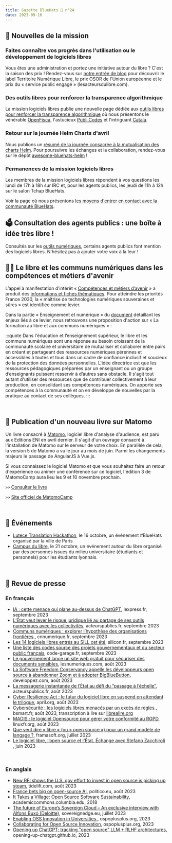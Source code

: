 ```yaml
---
title: Gazette BlueHats 🧢 n°24
date: 2023-09-16
---
```


## 🚀 Nouvelles de la mission
### Faites connaître vos progrès dans l'utilisation ou le développement de logiciels libres

Vous êtes une administration et portez une initiative autour du libre ?  C'est la saison des prix !  Rendez-vous sur [notre entrée de blog](https://code.gouv.fr/fr/blog/faites-reconnaitre-vos-efforts-dutilisation-de-logiciels-libres/) pour découvrir le label Territoire Numérique Libre, le prix OSOR de l'Union européenne et le prix du « service public engagé » (lesacteursdulibre.com).

### Des outils libres pour renforcer la transparence algorithmique

La mission logiciels libres publie une nouvelle page dédiée aux [outils libres pour renforcer la transparence algorithmique](https://code.gouv.fr/fr/explicabilite/) où nous présentons le vénérable [OpenFisca](https://openfisca.org/en/), l'astucieux [Publi.Codes](https://publi.codes/) et l'intriguant [Catala](https://catala-lang.org/).

### Retour sur la journée Helm Charts d'avril

Nous publions un [résumé de la journée consacrée à la mutualisation des
charts Helm][helm charts day].  Pour poursuivre les échanges et la collaboration, rendez-vous sur le dépôt [awesome-bluehats-helm](https://github.com/codegouvfr/awesome-bluehats-helm) !

[helm charts day]: https://code.gouv.fr/fr/bluehats/helm-charts-2023/

### Permanences de la mission logiciels libres

Les membres de la mission logiciels libres répondent à vos questions les lundi de 17h à 18h sur IRC et, pour les agents publics, les jeudi de 11h à 12h sur le salon Tchap BlueHats.

Voir la page où nous présentons [les moyens d'entrer en contact avec la communauté BlueHats](https://code.gouv.fr/fr/contact/espaces-communication-bluehats/).

## 🗳️ Consultation des agents publics : une boîte à idée très libre !

Consultés sur les [outils numériques](https://www.fonction-publique-plus.gouv.fr/participation/boite-a-idees/liste/thematiques/outils-numeriques), certains agents publics font mention des logiciels libres.  N'hésitez pas à ajouter votre voix à la leur !

## ✍🏾 Le libre et les communs numériques dans les compétences et métiers d'avenir

L’appel à manifestation d’intérêt « [Compétences et métiers d’avenir](https://www.gouvernement.fr/competences-et-metiers-d-avenir) » a produit des [informations et fiches thématiques](https://www.gouvernement.fr/cma-informations-et-fiches-thematiques).  Pour atteindre les priorités France 2030, la « maîtrise de technologies numériques souveraines et sûres » est identifiée comme levier.

Dans la partie « Enseignement et numérique » du [document](https://www.gouvernement.fr/sites/default/files/contenu/piece-jointe/2023/07/levier_maitriser_les_technologies_numeriques_ok_ov_ajout_ensnum_verdissement_ok.pdf) détaillant les enjeux liés à ce levier, nous retrouvons une proposition d'action sur « La formation au libre et aux communs numériques » :

:::quote
Dans l'éducation et l’enseignement supérieur, le libre et les communs numériques sont une réponse au besoin croissant de la communauté scolaire et universitaire de mutualiser et collaborer entre pairs en créant et partageant des ressources numériques pérennes et accessibles à toutes et tous dans un cadre de confiance inclusif et soucieux de la protection des données personnelles. L'idée directrice est que les ressources pédagogiques préparées par un enseignant ou un groupe d’enseignants puissent resservir à d’autres sans obstacle. Il s'agit tout autant d'utiliser des ressources que de contribuer collectivement à leur production, en consolidant ses compétences numériques. On apporte ses compétences à la communauté et on en développe de nouvelles par la pratique au contact de ses collègues.
:::

<br/>

## 📖 Publication d'un nouveau livre sur Matomo

Un livre consacré à [Matomo](https://code.gouv.fr/sill/detail?name=Matomo), logiciel libre d'analyse d'audience, est paru aux Editions ENI en avril dernier. Il s'agit d'un ouvrage consacré à l'installation de Matomo sur le serveur de votre choix. En parallèle de cela, la version 5 de Matomo a vu le jour au mois de juin. Parmi les changements majeurs le passage de AngularJS à Vue.js.

Si vous connaissez le logiciel Matomo et que vous souhaitez faire un retour d'expérience ou animer une conférence sur ce logiciel, l'édition 3 de MatomoCamp aura lieu les 9 et 10 novembre prochain.

`>>` [Consulter le livre](https://www.editions-eni.fr/livre/matomo-l-outil-de-web-analytics-libre-et-ethique-9782409039607)

`>>` [Site officiel de MatomoCamp](https://matomocamp.org)

<br/>

## 📅 Événements

- [Lutece Translation Hackathon](https://lutece.paris.fr/en/jsp/site/Portal.jsp?page=blog&id=66&portlet_id=17), le 16 octobre, un événement #BlueHats organisé par la ville de Paris
- [Campus du libre](https://www.campus-du-libre.org), le 21 octobre, un événement autour du libre organisé par des personnes issues du milieu universitaire (étudiants et personnels) pour les étudiants lyonnais.

<br/>

## 📰 Revue de presse

### En français

- [IA : cette menace qui plane au-dessus de ChatGPT](https://www.lexpress.fr/economie/high-tech/ia-cette-menace-qui-plane-au-dessus-de-chatgpt-UYK3OWCEC5DFTHBM63TZWK3VCE/), lexpress.fr, septembre 2023
- [L’État veut lever le risque juridique lié au partage de ses outils numériques avec les collectivités](https://acteurspublics.fr/articles/letat-veut-lever-le-risque-juridique-lie-au-partage-de-ses-outils-numeriques-avec-les-collectivites), acteurspublics.fr, septembre 2023
- [Communs numériques : explorer l’hypothèse des organisations frontières ](https://cnnumerique.fr/paroles-de/communs-numeriques-explorer-lhypothese-des-organisations-frontieres), cnnumerique.fr, septembre 2023
- [Les 14 logiciels libres entrés au SILL cet été](https://www.silicon.fr/logiciels-libres-sill-ete-2023-470983.html), silicon.fr, septembre 2023
- [Une liste des codes source des projets gouvernementaux et du secteur public français](https://code-garage.fr/blog/codes-source-des-projets-gouvernementaux-et-du-secteur-public-francais/), code-garage.fr, septembre 2023
- [Le gouvernement lance un site web gratuit pour sécuriser des documents sensibles](https://www.lesnumeriques.com/appli-logiciel/le-gouvernement-lance-un-site-web-gratuit-pour-securiser-des-documents-sensibles-n212259.html), lesnumeriques.com, août 2023
- [La Software Freedom Conservancy appelle les développeurs open source à abandonner Zoom et à adopter BigBlueButton](https://open-source.developpez.com/actu/347422/La-Software-Freedom-Conservancy-appelle-les-developpeurs-open-source-a-abandonner-Zoom-et-a-adopter-BigBlueButton-suite-a-un-changement-vivement-critique-dans-ses-conditions-d-utilisation/), developpez.com, août 2023
- [La messagerie instantanée de l’État au défi du “passage à l’échelle”](https://acteurspublics.fr/articles/la-messagerie-instantanee-de-letat-au-defi-du-passage-a-lechelle), acteurspublics.fr, août 2023
- [Cyber Resilience Act : le futur du logiciel libre en suspend en attendant le trilogue](https://www.april.org/cyber-resilience-act-le-futur-du-logiciel-libre-en-suspend-en-attendant-le-trilogue), april.org, août 2023
- [Cybersécurité : les logiciels libres menacés par un excès de règles ](https://www.bsmart.fr/video/21153-smart-tech-partie-29-aout-2023), bsmart.fr, août 2023, transcription à lire sur [librealire.org](https://www.librealire.org/cybersecurite-les-logiciels-libres-menaces-par-un-exces-de-regles-smart-tech)
- [MADIS : le logiciel Opensource pour gérer votre conformité au RGPD](https://linuxfr.org/news/madis-le-logiciel-opensource-pour-gerer-votre-conformite-au-rgpd), linuxfr.org, août 2023
- [Que veut dire « libre » (ou « open source ») pour un grand modèle de langage ?](https://framablog.org/2023/07/31/que-veut-dire-libre-ou-open-source-pour-un-grand-modele-de-langage/), framasoft.org, juillet 2023
- [Le logiciel libre, l’open source et l’État. Échange avec Stefano Zacchiroli ](https://cnnumerique.fr/paroles-de/le-logiciel-libre-lopen-source-et-letat-echange-avec-stefano-zacchiroli), juin 2023

<br/>

### En anglais

- [New RFI shows the U.S. gov effort to invest in open source is picking up steam](https://blog.tidelift.com/new-rfi-shows-the-us-gov-effort-to-invest-in-open-source-is-picking-up-steam), tidelift.com, août 2023
- [France bets big on open-source AI](https://www.politico.eu/article/open-source-artificial-intelligence-france-bets-big/), politico.eu, août 2023
- [It Takes a Village: Open Source Software Sustainability](https://academiccommons.columbia.edu/doi/10.7916/D89G70BS), academiccommons.columbia.edu, 2018
- [The future of Europe’s Sovereign Cloud – An exclusive interview with Alfons Buxó (Deloitte)](https://sovereignedge.eu/blog/the-future-of-europes-sovereign-cloud-an-exclusive-interview-with-alfons-buxo-deloitte/), sovereignedge.eu, juillet 2023
- [Enabling OSS Innovation in Universities ](https://ospoplusplus.org/resource/enabling-oss-innovation-in-universities/), ospoplusplus.org, 2023
- [Collaborating for Open Source Innovation](https://ospoplusplus.org/resource/collaboration-for-open-source-innovation/), ospoplusplus.org, 2023
- [Opening up ChatGPT: tracking "open source" LLM + RLHF architectures](https://opening-up-chatgpt.github.io/), opening-up-chatgpt.github.io, 2023
